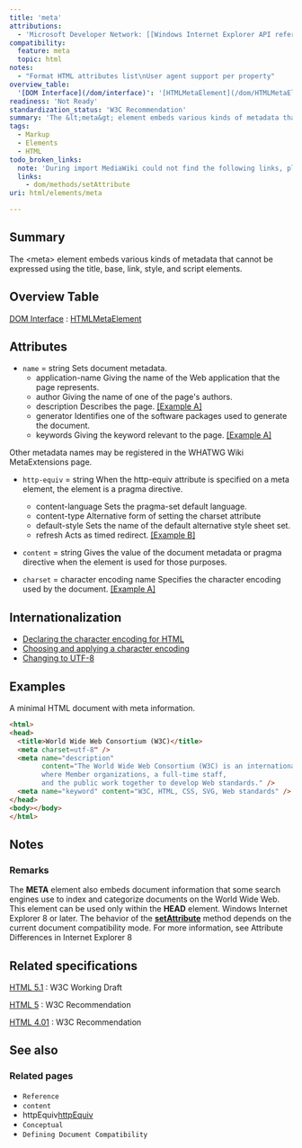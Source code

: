 ```yaml
---
title: 'meta'
attributions:
  - 'Microsoft Developer Network: [[Windows Internet Explorer API reference](http://msdn.microsoft.com/en-us/library/ie/hh828809%28v=vs.85%29.aspx) Article]'
compatibility:
  feature: meta
  topic: html
notes:
  - "Format HTML attributes list\nUser agent support per property"
overview_table:
  '[DOM Interface](/dom/interface)': '[HTMLMetaElement](/dom/HTMLMetaElement)'
readiness: 'Not Ready'
standardization_status: 'W3C Recommendation'
summary: 'The &lt;meta&gt; element embeds various kinds of metadata that cannot be expressed using the title, base, link, style, and script elements.'
tags:
  - Markup
  - Elements
  - HTML
todo_broken_links:
  note: 'During import MediaWiki could not find the following links, please fix and adjust this list.'
  links:
    - dom/methods/setAttribute
uri: html/elements/meta

---
```

## Summary

The &lt;meta&gt; element embeds various kinds of metadata that cannot be expressed using the title, base, link, style, and script elements.

## Overview Table

[DOM Interface](/dom/interface)
:   [HTMLMetaElement](/dom/HTMLMetaElement)

## Attributes

-   `name` = string
    Sets document metadata.
    -   application-name
        Giving the name of the Web application that the page represents.
    -   author
        Giving the name of one of the page's authors.
    -   description
        Describes the page. [[Example A]](#Example_A)
    -   generator
        Identifies one of the software packages used to generate the document.
    -   keywords
        Giving the keyword relevant to the page. [[Example A]](#Example_A)

Other metadata names may be registered in the WHATWG Wiki MetaExtensions page.

-   `http-equiv` = string
    When the http-equiv attribute is specified on a meta element, the element is a pragma directive.
    -   content-language
        Sets the pragma-set default language.
    -   content-type
        Alternative form of setting the charset attribute
    -   default-style
        Sets the name of the default alternative style sheet set.
    -   refresh
        Acts as timed redirect. [[Example B]](#Example_B)

-   `content` = string
    Gives the value of the document metadata or pragma directive when the element is used for those purposes.

-   `charset` = character encoding name
    Specifies the character encoding used by the document. [[Example A]](#Example_A)

## Internationalization

-   [Declaring the character encoding for HTML](http://www.w3.org/International/techniques/authoring-html#indoc)
-   [Choosing and applying a character encoding](http://www.w3.org/International/techniques/authoring-html#choosing)
-   [Changing to UTF-8](http://www.w3.org/International/techniques/authoring-html#changing)

## Examples

A minimal HTML document with meta information.

``` html
<html>
<head>
  <title>World Wide Web Consortium (W3C)</title>
  <meta charset=utf-8" />
  <meta name="description"
        content="The World Wide Web Consortium (W3C) is an international community
        where Member organizations, a full-time staff,
        and the public work together to develop Web standards." />
  <meta name="keyword" content="W3C, HTML, CSS, SVG, Web standards" />
</head>
<body></body>
</html>
```

## Notes

### Remarks

The **META** element also embeds document information that some search engines use to index and categorize documents on the World Wide Web. This element can be used only within the **HEAD** element. Windows Internet Explorer 8 or later. The behavior of the [**setAttribute**](/w/index.php?title=dom/methods/setAttribute&action=edit&redlink=1) method depends on the current document compatibility mode. For more information, see Attribute Differences in Internet Explorer 8

## Related specifications

[HTML 5.1](http://www.w3.org/TR/html51/document-metadata.html#the-meta-element)
:   W3C Working Draft

[HTML 5](http://www.w3.org/TR/html5/document-metadata.html#the-meta-element)
:   W3C Recommendation

[HTML 4.01](http://www.w3.org/TR/html401/struct/global.html#edef-META)
:   W3C Recommendation

## See also

### Related pages

-   `Reference`
-   `content`
-   httpEquiv[httpEquiv](/html/attributes/httpEquiv)
-   `Conceptual`
-   `Defining Document Compatibility`
